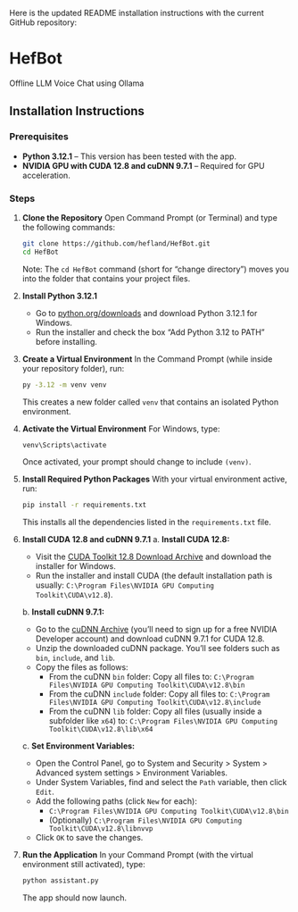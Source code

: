 Here is the updated README installation instructions with the current GitHub repository:

# HefBot
Offline LLM Voice Chat using Ollama

## Installation Instructions

### Prerequisites

- **Python 3.12.1** – This version has been tested with the app.
- **NVIDIA GPU with CUDA 12.8 and cuDNN 9.7.1** – Required for GPU acceleration.

### Steps

1. **Clone the Repository**
   Open Command Prompt (or Terminal) and type the following commands:
   ```bash
   git clone https://github.com/hefland/HefBot.git
   cd HefBot
   ```
   Note: The `cd HefBot` command (short for “change directory”) moves you into the folder that contains your project files.

2. **Install Python 3.12.1**
   - Go to [python.org/downloads](https://www.python.org/downloads) and download Python 3.12.1 for Windows.
   - Run the installer and check the box “Add Python 3.12 to PATH” before installing.

3. **Create a Virtual Environment**
   In the Command Prompt (while inside your repository folder), run:
   ```bash
   py -3.12 -m venv venv
   ```
   This creates a new folder called `venv` that contains an isolated Python environment.

4. **Activate the Virtual Environment**
   For Windows, type:
   ```bash
   venv\Scripts\activate
   ```
   Once activated, your prompt should change to include `(venv)`.

5. **Install Required Python Packages**
   With your virtual environment active, run:
   ```bash
   pip install -r requirements.txt
   ```
   This installs all the dependencies listed in the `requirements.txt` file.

6. **Install CUDA 12.8 and cuDNN 9.7.1**
   a. **Install CUDA 12.8:**
      - Visit the [CUDA Toolkit 12.8 Download Archive](https://developer.nvidia.com/cuda-toolkit-archive) and download the installer for Windows.
      - Run the installer and install CUDA (the default installation path is usually: `C:\Program Files\NVIDIA GPU Computing Toolkit\CUDA\v12.8`).

   b. **Install cuDNN 9.7.1:**
      - Go to the [cuDNN Archive](https://developer.nvidia.com/rdp/cudnn-archive) (you’ll need to sign up for a free NVIDIA Developer account) and download cuDNN 9.7.1 for CUDA 12.8.
      - Unzip the downloaded cuDNN package. You’ll see folders such as `bin`, `include`, and `lib`.
      - Copy the files as follows:
        - From the cuDNN `bin` folder: Copy all files to: `C:\Program Files\NVIDIA GPU Computing Toolkit\CUDA\v12.8\bin`
        - From the cuDNN `include` folder: Copy all files to: `C:\Program Files\NVIDIA GPU Computing Toolkit\CUDA\v12.8\include`
        - From the cuDNN `lib` folder: Copy all files (usually inside a subfolder like `x64`) to: `C:\Program Files\NVIDIA GPU Computing Toolkit\CUDA\v12.8\lib\x64`

   c. **Set Environment Variables:**
      - Open the Control Panel, go to System and Security > System > Advanced system settings > Environment Variables.
      - Under System Variables, find and select the `Path` variable, then click `Edit`.
      - Add the following paths (click `New` for each):
        - `C:\Program Files\NVIDIA GPU Computing Toolkit\CUDA\v12.8\bin`
        - (Optionally) `C:\Program Files\NVIDIA GPU Computing Toolkit\CUDA\v12.8\libnvvp`
      - Click `OK` to save the changes.

7. **Run the Application**
   In your Command Prompt (with the virtual environment still activated), type:
   ```bash
   python assistant.py
   ```
   The app should now launch.
